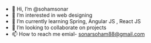 - 👋 Hi, I’m @sohamsonar
- 👀 I’m interested in web designing 
- 🌱 I’m currently learning Spring, Angular JS , React JS
- 💞️ I’m looking to collaborate on projects
- 📫 How to reach me emial- sonarsoham88@gmail.com

<!---
sohamsonar/sohamsonar is a ✨ special ✨ repository because its `README.md` (this file) appears on your GitHub profile.
You can click the Preview link to take a look at your changes.
--->
